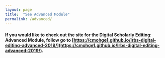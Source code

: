 ```yaml
---
layout: page
title:  "See Advanced Module"
permalink: /advanced/
---
```


#### If you would like to check out the site for the Digital Scholarly Editing: Advanced Module, follow go to [https://cmohge1.github.io/lrbs-digital-editing-advanced-2019/](https://cmohge1.github.io/lrbs-digital-editing-advanced-2019/).
